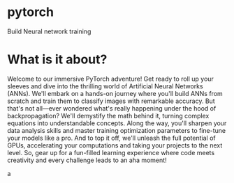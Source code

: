 # pytorch
Build Neural network training

# What is it about? 
Welcome to our immersive PyTorch adventure! Get ready to roll up your sleeves and dive into the thrilling world of Artificial Neural Networks (ANNs). We'll embark on a hands-on journey where you'll build ANNs from scratch and train them to classify images with remarkable accuracy. But that's not all—ever wondered what's really happening under the hood of backpropagation? We'll demystify the math behind it, turning complex equations into understandable concepts. Along the way, you'll sharpen your data analysis skills and master training optimization parameters to fine-tune your models like a pro. And to top it off, we'll unleash the full potential of GPUs, accelerating your computations and taking your projects to the next level. So, gear up for a fun-filled learning experience where code meets creativity and every challenge leads to an aha moment!

a
